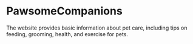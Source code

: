 # PawsomeCompanions
The website provides basic information about pet care, including tips on feeding, grooming, health, and exercise for pets.
